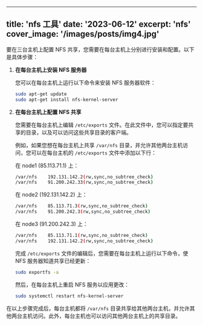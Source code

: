 
---
title: 'nfs 工具'
date: '2023-06-12'
excerpt: 'nfs'
cover_image: '/images/posts/img4.jpg'
---












要在三台主机上配置 NFS 共享，您需要在每台主机上分别进行安装和配置。以下是具体步骤：

1. **在每台主机上安装 NFS 服务器**

   您可以在每台主机上运行以下命令来安装 NFS 服务器软件：

   ```bash
   sudo apt-get update
   sudo apt-get install nfs-kernel-server
   ```

2. **在每台主机上配置 NFS 共享**

   您需要在每台主机上编辑 `/etc/exports` 文件。在此文件中，您可以指定要共享的目录，以及可以访问这些共享目录的客户端。

   例如，如果您想在每台主机上共享 `/var/nfs` 目录，并允许其他两台主机访问，您可以在每台主机的 `/etc/exports` 文件中添加以下行：

   在 node1 (85.113.71.1) 上：

   ```bash
   /var/nfs    192.131.142.2(rw,sync,no_subtree_check)
   /var/nfs    91.200.242.33(rw,sync,no_subtree_check)
   ```

   在 node2 (192.131.142.2) 上：

   ```bash
   /var/nfs    85.113.71.3(rw,sync,no_subtree_check)
   /var/nfs    91.200.242.3(rw,sync,no_subtree_check)
   ```

   在 node3 (91.200.242.3) 上：

   ```bash
   /var/nfs    85.113.71.1(rw,sync,no_subtree_check)
   /var/nfs    192.131.142.2(rw,sync,no_subtree_check)
   ```

   完成 `/etc/exports` 文件的编辑后，您需要在每台主机上运行以下命令，使 NFS 服务器知道共享已经更新：

   ```bash
   sudo exportfs -a
   ```

   然后，在每台主机上重启 NFS 服务以应用更改：

   ```bash
   sudo systemctl restart nfs-kernel-server
   ```

在以上步骤完成后，每台主机都将 `/var/nfs` 目录共享给其他两台主机，并允许其他两台主机访问。此外，每台主机也可以访问其他两台主机上的共享目录。
